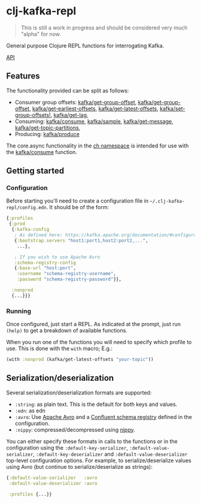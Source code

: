 clj-kafka-repl
==============
> This is still a work in progress and should be considered very much "alpha" for now.

General purpose Clojure REPL functions for interrogating Kafka.

[API](https://ovotech.github.io/clj-kafka-repl/)

Features
--------

The functionality provided can be split as follows:

* Consumer group offsets: [kafka/get-group-offset](https://ovotech.github.io/clj-kafka-repl/clj-kafka-repl.kafka.html#var-get-group-offset),
 [kafka/get-group-offset](https://ovotech.github.io/clj-kafka-repl/clj-kafka-repl.kafka.html#var-get-group-offsets), 
 [kafka/get-earliest-offsets](https://ovotech.github.io/clj-kafka-repl/clj-kafka-repl.kafka.html#var-get-earliest-offsets),
 [kafka/get-latest-offsets](https://ovotech.github.io/clj-kafka-repl/clj-kafka-repl.kafka.html#var-get-latest-offsets),
 [kafka/set-group-offsets!](https://ovotech.github.io/clj-kafka-repl/clj-kafka-repl.kafka.html#var-set-group-offsets!),
 [kafka/get-lag](https://ovotech.github.io/clj-kafka-repl/clj-kafka-repl.kafka.html#var-get-lag),
* Consuming: [kafka/consume](https://ovotech.github.io/clj-kafka-repl/clj-kafka-repl.kafka.html#var-consume), 
 [kafka/sample](https://ovotech.github.io/clj-kafka-repl/clj-kafka-repl.kafka.html#var-sample),
 [kafka/get-message](https://ovotech.github.io/clj-kafka-repl/clj-kafka-repl.kafka.html#var-get-message),
 [kafka/get-topic-partitions](https://ovotech.github.io/clj-kafka-repl/clj-kafka-repl.kafka.html#var-get-topic-partitions),
* Producing: [kafka/produce](https://ovotech.github.io/clj-kafka-repl/clj-kafka-repl.kafka.html#var-produce) 

The core.async functionality in the [ch namespace](https://ovotech.github.io/clj-kafka-repl/clj-kafka-repl.channel.html)
is intended for use with the [kafka/consume](https://ovotech.github.io/clj-kafka-repl/clj-kafka-repl.kafka.html#var-consume)
function.

Getting started
---------------

### Configuration

Before starting you'll need to create a configuration file in `~/.clj-kafka-repl/config.edn`. It should be of the form:

```clj
{:profiles
 {:prod
  {:kafka-config
   ; As defined here: https://kafka.apache.org/documentation/#configuration
   {:bootstrap.servers "host1:port1,host2:port2,...",
    ...},

   ; If you wish to use Apache Avro
   :schema-registry-config
   {:base-url "host:port",
    :username "schema-registry-username",
    :password "schema-registry-password"}},

  :nonprod
  {...}}}
``` 

### Running

Once configured, just start a REPL. As indicated at the prompt, just
run `(help)` to get a breakdown of available functions.

When you run one of the functions you will need to specify which profile to use. This is done with the `with` macro; E.g.:

```clj
(with :nonprod (kafka/get-latest-offsets "your-topic"))
```

Serialization/deserialization
-----------------------------

Several serialization/deserialization formats are supported:

* `:string`: as plain text. This is the default for both keys and values.
* `:edn`: as edn
* `:avro`: Use [Apache Avro](https://avro.apache.org/) and a [Confluent schema registry](https://docs.confluent.io/current/schema-registry/index.html) defined in the configuration.
* `:nippy`: compressed/decompressed using [nippy](https://github.com/ptaoussanis/nippy).

You can either specify these formats in calls to the functions or in the configuration using the
`:default-key-serializer`, `:default-value-serializer`, `:default-key-deserializer` and `:default-value-deserializer`
top-level configuration options. For example, to serialize/deserialize values using Avro (but continue to
serialize/deserialize as strings):

```clj
{:default-value-serializer   :avro
 :default-value-deserializer :avro

 :profiles {...}}
```
